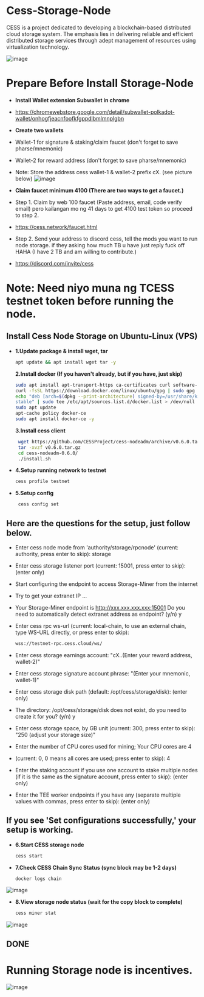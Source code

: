 # Cess-Storage-Node
CESS is a project dedicated to developing a blockchain-based distributed cloud storage system. The emphasis lies in delivering reliable and efficient distributed storage services through adept management of resources using virtualization technology.


![image](https://github.com/user-attachments/assets/4e1560d9-48f3-4783-b0a1-d2253fa0e8b8)


# Prepare Before Install Storage-Node

- **Install Wallet extension Subwallet in chrome**

- https://chromewebstore.google.com/detail/subwallet-polkadot-wallet/onhogfjeacnfoofkfgppdlbmlmnplgbn

- **Create two wallets**

- Wallet-1 for signature & staking/claim faucet (don't forget to save pharse/mnemonic)
- Wallet-2 for reward address (don't forget to save pharse/mnemonic)
- Note: Store the address cess wallet-1 & wallet-2 prefix cX. (see picture below)
![image](https://github.com/user-attachments/assets/6cf353b1-d291-4b66-a733-eace0da5944c)

- **Claim faucet minimum 4100 (There are two ways to get a faucet.)**
- Step 1. Claim by web  100 faucet (Paste address, email, code verify email) pero kailangan mo ng 41 days to get 4100 test token so proceed to step 2.
- https://cess.network/faucet.html
- Step 2. Send your address to discord cess, tell the mods you want to run node storage. if they asking how much TB u have just reply fuck off HAHA (I have 2 TB and am willing to contribute.)
- https://discord.com/invite/cess
# Note: Need niyo muna ng TCESS testnet token before running the node. 


## Install Cess Node Storage on Ubuntu-Linux (VPS)
- **1.Update package & install wget, tar**
    ```sh
    apt update && apt install wget tar -y
    ```
  **2.Install docker (If you haven't already, but if you have, just skip)**
    ```sh
    sudo apt install apt-transport-https ca-certificates curl software-properties-common -y
    curl -fsSL https://download.docker.com/linux/ubuntu/gpg | sudo gpg --dearmor -o /usr/share/keyrings/docker-archive-keyring.gpg
    echo "deb [arch=$(dpkg --print-architecture) signed-by=/usr/share/keyrings/docker-archive-keyring.gpg] https://download.docker.com/linux/ubuntu $(lsb_release -cs)   
    stable" | sudo tee /etc/apt/sources.list.d/docker.list > /dev/null
    sudo apt update
    apt-cache policy docker-ce
    sudo apt install docker-ce -y
    ```
  **3.Install cess client**
   ```sh
    wget https://github.com/CESSProject/cess-nodeadm/archive/v0.6.0.tar.gz
    tar -xvzf v0.6.0.tar.gz
    cd cess-nodeadm-0.6.0/
    ./install.sh
    ```
 - **4.Setup running network to testnet**
    ```sh
    cess profile testnet
    ```
 - **5.Setup config**
   ```sh
    cess config set
    ```

## Here are the questions for the setup, just follow below.

- Enter cess node mode from 'authority/storage/rpcnode' (current: authority, press enter to skip): storage

- Enter cess storage listener port (current: 15001, press enter to skip): (enter only)

- Start configuring the endpoint to access Storage-Miner from the internet

- Try to get your extranet IP …
- Your Storage-Miner endpoint is http://xxx.xxx.xxx.xxx:15001 Do you need to automatically detect extranet address as endpoint? (y/n) y

- Enter cess rpc ws-url (current: local-chain, to use an external chain, type WS-URL directly, or press enter to skip): 
    ```sh
    wss://testnet-rpc.cess.cloud/ws/
    ```


- Enter cess storage earnings account: "cX..(Enter your reward address, wallet-2)"

- Enter cess storage signature account phrase: "(Enter your mnemonic, wallet-1)"

- Enter cess storage disk path (default: /opt/cess/storage/disk): (enter only)

- The directory: /opt/cess/storage/disk does not exist, do you need to create it for you? (y/n) y

- Enter cess storage space, by GB unit (current: 300, press enter to skip): "250 (adjust your storage size)"

- Enter the number of CPU cores used for mining; Your CPU cores are 4
- (current: 0, 0 means all cores are used; press enter to skip): 4

- Enter the staking account if you use one account to stake multiple nodes (if it is the same as the signature account, press enter to skip): (enter only)

- Enter the TEE worker endpoints if you have any (separate multiple values with commas, press enter to skip): (enter only)

 ## If you see 'Set configurations successfully,' your setup is working.

 - **6.Start CESS storage node**
    ```sh
    cess start
    ```
 - **7.Check CESS Chain Sync Status (sync block may be 1-2 days)**
    ```sh
    docker logs chain
    ```
![image](https://github.com/user-attachments/assets/3113cf09-5c11-4df3-af17-4e5c3af1cef3)

- **8.View storage node status (wait for the copy block to complete)**
    ```sh
    cess miner stat
    ```
![image](https://github.com/user-attachments/assets/89780030-1c5b-4cad-a245-13961e39b2d1)

## DONE


# Running Storage node is incentives.
![image](https://github.com/user-attachments/assets/f6d8839b-51b0-4bd2-acf6-cc9f6d8d33f8)

















